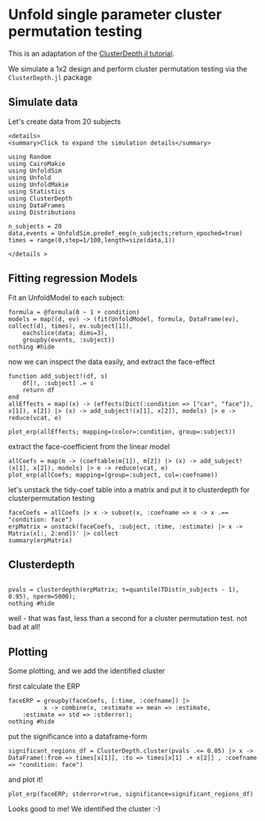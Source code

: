 

# Unfold single parameter cluster permutation testing
This is an adaptation of the [ClusterDepth.jl tutorial](https://www.s-ccs.de/ClusterDepth.jl/dev/tutorials/eeg/).

We simulate a 1x2 design and perform cluster permutation testing via the `ClusterDepth.jl` package

## Simulate data
Let's create data from 20 subjects

 ```@raw html
 <details>
 <summary>Click to expand the simulation details</summary>
 ```
```@example eeg
using Random
using CairoMakie
using UnfoldSim
using Unfold
using UnfoldMakie
using Statistics
using ClusterDepth
using DataFrames
using Distributions
```



```@example eeg
n_subjects = 20
data,events = UnfoldSim.predef_eeg(n_subjects;return_epoched=true)
times = range(0,step=1/100,length=size(data,1))
```

 ```@raw html
 </details >
 ```

## Fitting regression Models
Fit an UnfoldModel to each subject:
```@example eeg
formula = @formula(0 ~ 1 + condition)
models = map((d, ev) -> (fit(UnfoldModel, formula, DataFrame(ev), collect(d), times), ev.subject[1]),
    eachslice(data; dims=3),
    groupby(events, :subject))
nothing #hide

```

now we can inspect the data easily, and extract the face-effect

```@example eeg
function add_subject!(df, s)
    df[!, :subject] .= s
    return df
end
allEffects = map((x) -> (effects(Dict(:condition => ["car", "face"]), x[1]), x[2]) |> (x) -> add_subject!(x[1], x[2]), models) |> e -> reduce(vcat, e)

plot_erp(allEffects; mapping=(color=:condition, group=:subject))
```

extract the face-coefficient from the linear model

```@example eeg
allCoefs = map(m -> (coeftable(m[1]), m[2]) |> (x) -> add_subject!(x[1], x[2]), models) |> e -> reduce(vcat, e)
plot_erp(allCoefs; mapping=(group=:subject, col=:coefname))
```

let's unstack the tidy-coef table into a matrix and put it to clusterdepth for clusterpermutation testing

```@example eeg
faceCoefs = allCoefs |> x -> subset(x, :coefname => x -> x .== "condition: face")
erpMatrix = unstack(faceCoefs, :subject, :time, :estimate) |> x -> Matrix(x[:, 2:end])' |> collect
summary(erpMatrix)
```

## Clusterdepth

```@example eeg

pvals = clusterdepth(erpMatrix; τ=quantile(TDist(n_subjects - 1), 0.95), nperm=5000);
nothing #hide
```

well - that was fast, less than a second for a cluster permutation test. not bad at all!

## Plotting
Some plotting, and we add the identified cluster

first calculate the ERP

```@example eeg
faceERP = groupby(faceCoefs, [:time, :coefname]) |>
          x -> combine(x, :estimate => mean => :estimate,
    :estimate => std => :stderror);
nothing #hide
```

put the significance into a dataframe-form

```@example eeg
significant_regions_df = ClusterDepth.cluster(pvals .<= 0.05) |> x -> DataFrame(:from => times[x[1]], :to => times[x[1] .+ x[2]] , :coefname => "condition: face")
```

and plot it!
```@example eeg
plot_erp(faceERP; stderror=true, significance=significant_regions_df)
```

Looks good to me! We identified the cluster :-)